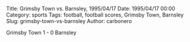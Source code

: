 Title: Grimsby Town vs. Barnsley, 1995/04/17
Date: 1995/04/17 00:00
Category: sports
Tags: football, football scores, Grimsby Town, Barnsley
Slug: grimsby-town-vs-barnsley
Author: carbonero


Grimsby Town 1 - 0 Barnsley
